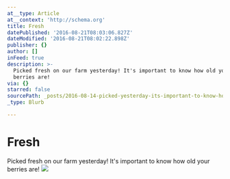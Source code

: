 ```yaml
---
at__type: Article
at__context: 'http://schema.org'
title: Fresh
datePublished: '2016-08-21T08:03:06.827Z'
dateModified: '2016-08-21T08:02:22.898Z'
publisher: {}
author: []
inFeed: true
description: >-
  Picked fresh on our farm yesterday! It's important to know how old your
  berries are!
via: {}
starred: false
sourcePath: _posts/2016-08-14-picked-yesterday-its-important-to-know-how-old-your-berri.md
_type: Blurb

---
```

# Fresh

Picked fresh on our farm yesterday! It's important to know how old your berries are!
![](https://the-grid-user-content.s3-us-west-2.amazonaws.com/3c9cda63-e50a-4c3b-99f4-373fc81af1a7.jpg)